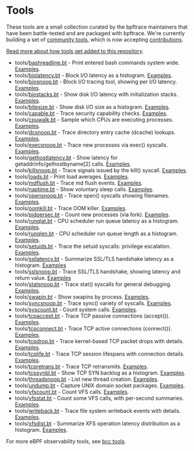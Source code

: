 # Tools

These tools are a small collection curated by the bpftrace maintainers that have been battle-tested and are packaged with bpftrace. We're currently building a set of [community tools](https://github.com/bpftrace/user-tools), which is now accepting [contributions](https://github.com/bpftrace/user-tools/blob/master/CONTRIBUTING.md).

[Read more about how tools get added to this repository](../CONTRIBUTING-TOOLS.md).

- tools/[bashreadline.bt](bashreadline.bt) - Print entered bash commands system wide. [Examples](bashreadline_example.txt).
- tools/[biolatency.bt](biolatency.bt) - Block I/O latency as a histogram. [Examples](biolatency_example.txt).
- tools/[biosnoop.bt](biosnoop.bt) - Block I/O tracing tool, showing per I/O latency. [Examples](biosnoop_example.txt).
- tools/[biostacks.bt](biostacks.bt) - Show disk I/O latency with initialization stacks. [Examples](biostacks_example.txt).
- tools/[bitesize.bt](bitesize.bt) - Show disk I/O size as a histogram. [Examples](bitesize_example.txt).
- tools/[capable.bt](capable.bt) - Trace security capability checks. [Examples](capable_example.txt).
- tools/[cpuwalk.bt](cpuwalk.bt) - Sample which CPUs are executing processes. [Examples](cpuwalk_example.txt).
- tools/[dcsnoop.bt](dcsnoop.bt) - Trace directory entry cache (dcache) lookups. [Examples](dcsnoop_example.txt).
- tools/[execsnoop.bt](execsnoop.bt) - Trace new processes via exec() syscalls. [Examples](execsnoop_example.txt).
- tools/[gethostlatency.bt](gethostlatency.bt) - Show latency for getaddrinfo/gethostbyname[2] calls. [Examples](gethostlatency_example.txt).
- tools/[killsnoop.bt](killsnoop.bt) - Trace signals issued by the kill() syscall. [Examples](killsnoop_example.txt).
- tools/[loads.bt](loads.bt) - Print load averages. [Examples](loads_example.txt).
- tools/[mdflush.bt](mdflush.bt) - Trace md flush events. [Examples](mdflush_example.txt).
- tools/[naptime.bt](naptime.bt) - Show voluntary sleep calls. [Examples](naptime_example.txt).
- tools/[opensnoop.bt](opensnoop.bt) - Trace open() syscalls showing filenames. [Examples](opensnoop_example.txt).
- tools/[oomkill.bt](oomkill.bt) - Trace OOM killer. [Examples](oomkill_example.txt).
- tools/[pidpersec.bt](pidpersec.bt) - Count new processes (via fork). [Examples](pidpersec_example.txt).
- tools/[runqlat.bt](runqlat.bt) - CPU scheduler run queue latency as a histogram. [Examples](runqlat_example.txt).
- tools/[runqlen.bt](runqlen.bt) - CPU scheduler run queue length as a histogram. [Examples](runqlen_example.txt).
- tools/[setuids.bt](setuids.bt) - Trace the setuid syscalls: privilege escalation. [Examples](setuids_example.txt).
- tools/[ssllatency.bt](ssllatency.bt) - Summarize SSL/TLS handshake latency as a histogram. [Examples](ssllatency_example.txt)
- tools/[sslsnoop.bt](sslsnoop.bt) - Trace SSL/TLS handshake, showing latency and return value. [Examples](sslsnoop_example.txt)
- tools/[statsnoop.bt](statsnoop.bt) - Trace stat() syscalls for general debugging. [Examples](statsnoop_example.txt).
- tools/[swapin.bt](swapin.bt) - Show swapins by process. [Examples](swapin_example.txt).
- tools/[syncsnoop.bt](syncsnoop.bt) - Trace sync() variety of syscalls. [Examples](syncsnoop_example.txt).
- tools/[syscount.bt](syscount.bt) - Count system calls. [Examples](syscount_example.txt).
- tools/[tcpaccept.bt](tcpaccept.bt) - Trace TCP passive connections (accept()). [Examples](tcpaccept_example.txt).
- tools/[tcpconnect.bt](tcpconnect.bt) - Trace TCP active connections (connect()). [Examples](tcpconnect_example.txt).
- tools/[tcpdrop.bt](tcpdrop.bt) - Trace kernel-based TCP packet drops with details. [Examples](tcpdrop_example.txt).
- tools/[tcplife.bt](tcplife.bt) - Trace TCP session lifespans with connection details. [Examples](tcplife_example.txt).
- tools/[tcpretrans.bt](tcpretrans.bt) - Trace TCP retransmits. [Examples](tcpretrans_example.txt).
- tools/[tcpsynbl.bt](tcpsynbl.bt) - Show TCP SYN backlog as a histogram. [Examples](tcpsynbl_example.txt).
- tools/[threadsnoop.bt](threadsnoop.bt) - List new thread creation. [Examples](threadsnoop_example.txt).
- tools/[undump.bt](undump.bt) - Capture UNIX domain socket packages. [Examples](undump_example.txt).
- tools/[vfscount.bt](vfscount.bt) - Count VFS calls. [Examples](vfscount_example.txt).
- tools/[vfsstat.bt](vfsstat.bt) - Count some VFS calls, with per-second summaries. [Examples](vfsstat_example.txt).
- tools/[writeback.bt](writeback.bt) - Trace file system writeback events with details. [Examples](writeback_example.txt).
- tools/[xfsdist.bt](xfsdist.bt) - Summarize XFS operation latency distribution as a histogram. [Examples](xfsdist_example.txt).

For more eBPF observability tools, see [bcc tools](https://github.com/iovisor/bcc#tools).
